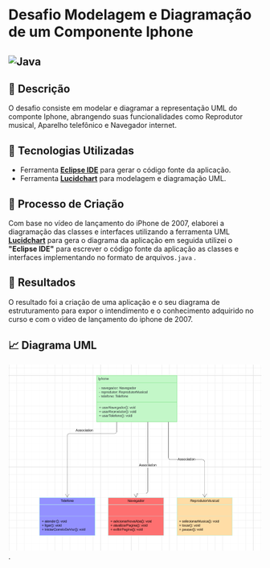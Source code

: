 # Desafio Modelagem e Diagramação de um Componente Iphone

## ![Java](https://img.shields.io/badge/java-%23ED8B00.svg?style=for-the-badge&logo=openjdk&logoColor=white)

## 📒 Descrição

O desafio consiste em modelar e diagramar a representação UML do componte Iphone, abrangendo suas funcionalidades como Reprodutor musical, Aparelho telefônico e Navegador internet.

## 🤖 Tecnologias Utilizadas

- Ferramenta **[Eclipse IDE](https://eclipseide.org/)** para gerar o código fonte da aplicação.
- Ferramenta **[Lucidchart](https://www.lucidchart.com)** para modelagem e diagramação UML.

## 🧐 Processo de Criação
Com base no vídeo de lançamento do iPhone de 2007, elaborei a diagramação das classes e interfaces utilizando a ferramenta UML **[Lucidchart](https://www.lucidchart.com)** para gera o diagrama da aplicação em seguida utilizei o **"Eclipse IDE"** para escrever o código fonte da aplicação as classes e interfaces implementando no formato de arquivos`.java` .

## 🚀 Resultados

O resultado foi a criação de uma aplicação e o seu diagrama de estruturamento para expor o intendimento e o conhecimento adquirido no curso e com o video de lançamento do iphone de 2007.

## 📈 Diagrama UML

![Diagrama](https://github.com/RobsonJS-17/trilha-desafio-poo-uml/blob/main/IphoneUml/ImagemUml/IphoneUml_02.PNG).

